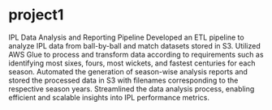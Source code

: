 # project1
IPL Data Analysis and Reporting Pipeline
 Developed an ETL pipeline to analyze IPL data from ball-by-ball and match datasets stored in S3.
 Utilized AWS Glue to process and transform data according to requirements such as identifying most
sixes, fours, most wickets, and fastest centuries for each season.
 Automated the generation of season-wise analysis reports and stored the processed data in S3 with
filenames corresponding to the respective season years.
 Streamlined the data analysis process, enabling efficient and scalable insights into IPL performance
metrics.
